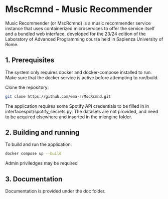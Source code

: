 
# MscRcmnd - Music Recommender

Music Recommender (or MscRcmnd) is a music recommender service instance that uses containerized microservices to offer the service itself and a bundled web interface, developed for the 23/24 edition of the Laboratory of Advanced Programming course held in Sapienza University of Rome.

## 1. Prerequisites

The system only requires docker and docker-compose installed to run. Make sure that the docker service is active before attempting to run/build.

Clone the repository:
```bash
git clone https://github.com/ema-r/MscRcmnd.git
```

The application requires some Spotify API credentials to be filled in in interfacespot/spotify_secrets.py. The datasets are not provided, and need to be acquired elsewhere
and inserted in the mlengine folder.

## 2. Building and running

To build and run the application:

```bash
docker compose up --build
```
Admin priviledges may be required

## 3. Documentation

Documentation is provided under the doc folder.
